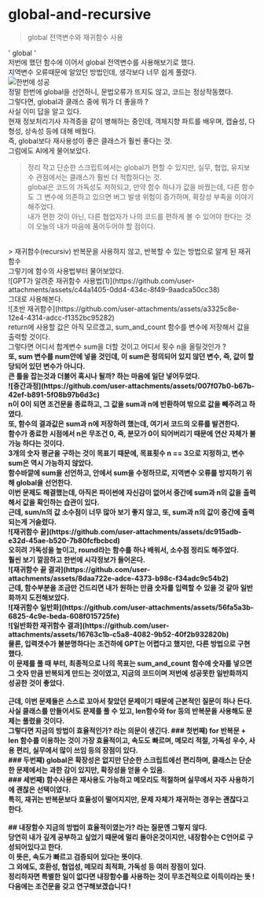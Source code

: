 # global-and-recursive
> global 전역변수와 재귀함수 사용<br>
> 
' global ' <br>
저번에 했던 함수에 이어서 global 전역변수를 사용해보기로 했다.<br>
지역변수 오류때문에 알았던 방법인데, 생각보다 너무 쉽게 풀렸다.<br>
![한번에 성공](https://github.com/user-attachments/assets/14746913-e0ff-4d68-89e8-3f60d0900af0)<br>
정말 한번에 global을 선언하니, 문법오류가 뜨지도 않고, 코드는 정상작동했다.<br>
그렇다면, global과 클래스 중에 뭐가 더 좋을까 ?<br>
사실 이미 답을 알고 있다.<br>
현재 정보처리기사 자격증을 같이 병해하는 중인데, 객체지향 파트를 배우며, 캡슐성, 다형성, 상속성 등에 대해 배웠다.<br>
즉, global보다 재사용성이 좋은 클래스가 훨씬 좋다는 것.<br>
그럼에도 AI에게 물어보았다.<br>
> 정리
작고 단순한 스크립트에서는 global가 편할 수 있지만, 실무, 협업, 유지보수 관점에서는 클래스가 훨씬 더 적합하다는 것.<br>
global은 코드의 가독성도 저하되고, 만약 함수 하나가 값을 바꿨는데, 다른 함수도 그 변수에 의존하고 있으면 버그 발생 위험이 증가하며, 확장성 부족을 이야기 해주었다.<br>
내가 편한 것이 아닌, 다른 협업자가 나의 코드를 편하게 볼 수 있어야 한다는 것이 오늘의 내가 마음에 품어두어야 할 점이다.<br>
<br>
> 재귀함수(recursiv)
반복문을 사용하지 않고, 반복할 수 있는 방법으로 알게 된 재귀함수<br>
그렇기에 함수의 사용법부터 물어보았다.<br>
![GPT가 알려준 재귀함수 사용법(1)](https://github.com/user-attachments/assets/c44a1405-0dd4-434c-8f49-9aadca50cc38)<br>
그대로 사용해본다.<br>
![초반 재귀함수](https://github.com/user-attachments/assets/a3325c8e-12e4-4314-adcc-f1352bc95282)<br>
return에 사용할 값은 아직 모르겠고, sum_and_count 함수를 변수에 저장해서 값을 출력할 것이다.<br>
그렇다면 어디서 합계변수 sum을 더할 것이고 어디서 횟수 n을 올릴것인가 ?<br><b
if문에서 현재횟수와 목표횟수가 같으면 return, 즉 함수의 종료이기 때문에, else 부분에 숫자 num을 input으로 받는다.<br>
또, sum 변수를 num안에 넣을 것인데, 이 sum은 정의되어 있지 않던 변수, 즉, 값이 할당되어 있던 변수가 아니다.<br>
큰 틀을 잡는것과 더불어 혹시나 될까? 하는 마음에 일단 넣어두었다.<br>
![중간과정](https://github.com/user-attachments/assets/007f07b0-b67b-42ef-b891-5f08b97b6d3c)<br>
n이 0이 되면 조건문을 종료하고, 그 값을 sum과 n에 반환하여 밖으로 값을 빼주려고 하였다.<br>
또, 함수의 결과값은 sum과 n에 저장하려 했는데, 여기서 코드의 오류를 발견한다.<br>
함수가 종료한 시점에서 n은 무조건 0, 즉, 분모가 0이 되어버리기 때문에 연산 자체가 불가능 하다는 것이다.<br>
3개의 숫자 평균을 구하는 것이 목표기 때문에, 목표횟수 n == 3으로 지정하고, 변수 sum은 역시 가능하지 않았다.<br>
함수바깥에 sum을 선언하고, 안에서 sum을 수정하므로, 지역변수 오류를 방지하기 위해 global을 선언한다.<br>
이번 문제도 해결했는데, 아직은 파이썬에 자신감이 없어서 중간에 sum과 n의 값을 출력해서 값을 확인하는 습관이 있다.<br>
근데, sum/n의 값 소수점이 너무 많아 보기 좋지 않고, 또, sum과 n의 값이 중간에 출력되는게 거슬렸다.<br>
![재귀함수 끝](https://github.com/user-attachments/assets/dc915adb-e32d-45ae-b520-7b80fcfbcbcd)<br>
오히려 가독성을 높이고, round라는 함수를 하나 배워서, 소수점 정리도 해주었다.<br>
훨씬 보기 깔끔하고 한번에 시각정보가 들어온다.<br>
![재귀함수 끝 결과](https://github.com/user-attachments/assets/8daa722e-adce-4373-b98c-f34adc9c54b2)<br>
근데, 함수부분을 조금만 건드리면 내가 원하는 만큼 숫자를 입력할 수 있을 것 같아 일반화까지 도전해보았다.<br>
![재귀함수 일반화](https://github.com/user-attachments/assets/56fa5a3b-6825-4c9e-beda-608f015725fe)<br>
![일반화한 재귀함수 결과](https://github.com/user-attachments/assets/16763c1b-c5a8-4082-9b52-40f2b932820b)<br>
물론, 입력갯수가 불분명하다는 조건하에 GPT는 어렵다고 했지만, 다른 방법으로 구현했다.<br>
이 문제를 풀 때 부터, 최종적으로 나의 목표는 sum_and_count 함수에 숫자를 넣으면 그 숫자 만큼 반복되게 만드는 것이였고, 지금의 코드이며 저번에 성공못한 일반화까지 성공한 것이 좋았다.<br>
<br>
근데, 이번 문제들은 스스로 꼬아서 찾았던 문제이기 때문에 근본적인 질문이 하나 든다.<br>
사실 클래스를 만들어서도 문제를 풀 수 있고, len함수와 for 등의 반복문을 사용해도 문제는 풀렸을 것이다.<br>
그렇다면 지금의 방법이 효율적인가? 라는 의문이 생긴다.
### 첫번째)
for 반복문 + len 함수를 이용하는 것이 가장 효율적이고, 속도도 빠르며, 메모리 적절, 가독성 우수, 사용 편리, 실무에서 많이 쓰임 등의 장점이 있다.<br>
### 두번쨰)
global은 확장성은 없지만 단순한 스크립트에선 편리하며, 클래스는 단순한 문제에서는 과한 감이 있지만, 확장성을 얻을 수 있음.<br>
### 세번째)
함수사용은 재사용도 가능하고 메모리도 적절하며 실무에서 자주 사용하기에 괜찮은 선택이였다.<br>
특히, 재귀는 반복문보다 효율성이 떨어지지만, 문제 자체가 재귀하는 경우는 괜찮다고 한다.<br>
<br>
## 내장함수
지금의 방법이 효율적이였는가? 라는 질문엔 그렇지 않다.<br>
당연히 내가 깊게 공부하고 싶었기 때문에 멀리 돌아온것이지만, 내장함수는 C언어로 구성되어있다고 한다.<br>
이 뜻은, 속도가 빠르고 검증되어 있다는 뜻이다.<br>
그 외에도, 호환성, 협업성, 메모리 최적화, 가독성 등 여러 장점이 있다.<br>
정리하자면 특별한 일이 없다면 내장함수를 사용하는 것이 무조건적으로 이득이라는 뜻 !<br>
다음에는 조건문을 갖고 연구해보겠습니다 ! <br>
